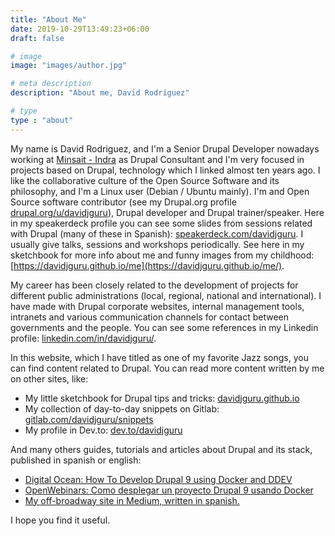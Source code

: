 ```yaml
---
title: "About Me"
date: 2019-10-29T13:49:23+06:00
draft: false

# image
image: "images/author.jpg"

# meta description
description: "About me, David Rodríguez"

# type
type : "about"
---
```


My name is David Rodriguez, and I'm a Senior Drupal Developer nowadays working at [Minsait - Indra](https://www.minsait.com/en) as Drupal Consultant and I'm very focused in projects based on Drupal, technology which I linked almost ten years ago. I like the collaborative culture of the Open Source Software and its philosophy, and I'm a Linux user (Debian / Ubuntu mainly). 
I'm and Open Source software contributor (see my Drupal.org profile [drupal.org/u/davidjguru](https://www.drupal.org/u/davidjguru)), Drupal developer and Drupal trainer/speaker. Here in my speakerdeck profile you can see some slides from sessions related with Drupal (many of these in Spanish): [speakerdeck.com/davidjguru](https://speakerdeck.com/davidjguru). I usually give talks, sessions and workshops periodically. See here in my sketchbook for more info about me and funny images from my childhood: [https://davidjguru.github.io/me](https://davidjguru.github.io/me/).   

My career has been closely related to the development of projects for different public administrations (local, regional, national and international). I have made with Drupal corporate websites, internal management tools, intranets and various communication channels for contact between governments and the people. You can see some references in my Linkedin profile: [linkedin.com/in/davidjguru/](https://www.linkedin.com/in/davidjguru/).  

In this website, which I have titled as one of my favorite Jazz songs, you can find content related to Drupal. You can read more content written by me on other sites, like:
 
 * My little sketchbook for Drupal tips and tricks: [davidjguru.github.io](https://davidjguru.github.io/)  
 * My collection of day-to-day snippets on Gitlab: [gitlab.com/davidjguru/snippets](https://gitlab.com/users/davidjguru/snippets)  
 * My profile in Dev.to: [dev.to/davidjguru](https://dev.to/davidjguru)  

 And many others guides, tutorials and articles about Drupal and its stack, published in spanish or english: 

 *  [Digital Ocean: How To Develop Drupal 9 using Docker and DDEV](https://www.digitalocean.com/community/tutorials/how-to-develop-a-drupal-9-website-on-your-local-machine-using-docker-and-ddev)   
 * [OpenWebinars: Como desplegar un proyecto Drupal 9 usando Docker](https://openwebinars.net/blog/como-desplegar-un-proyecto-drupal-usando-docker/)  
 * [My off-broadway site in Medium, written in spanish.](https://medium.com/@davidjguru)  
 
I hope you find it useful. 
